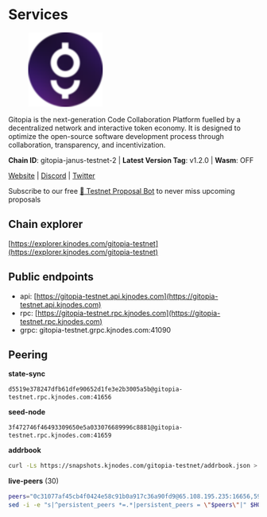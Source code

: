 # Services

<figure><img src="https://raw.githubusercontent.com/kj89/cosmos-images/main/logos/gitopia.png" width="150" alt=""><figcaption></figcaption></figure>

Gitopia is the next-generation Code Collaboration Platform fuelled by  a decentralized network and interactive token economy. It is designed  to optimize the open-source software development process through  collaboration, transparency, and incentivization.

**Chain ID**: gitopia-janus-testnet-2 | **Latest Version Tag**: v1.2.0 | **Wasm**: OFF

[Website](https://gitopia.com/) | [Discord](https://discord.gg/hFTXCGNYDZ) | [Twitter](https://twitter.com/gitopiaDAO)



Subscribe to our free [🤖 Testnet Proposal Bot](https://t.me/kjnodes_testnet_proposal_bot) to never miss upcoming proposals


## Chain explorer
[https://explorer.kjnodes.com/gitopia-testnet](https://explorer.kjnodes.com/gitopia-testnet)

## Public endpoints

* api: [https://gitopia-testnet.api.kjnodes.com](https://gitopia-testnet.api.kjnodes.com)
* rpc: [https://gitopia-testnet.rpc.kjnodes.com](https://gitopia-testnet.rpc.kjnodes.com)
* grpc: gitopia-testnet.grpc.kjnodes.com:41090

## Peering

**state-sync**

```text
d5519e378247dfb61dfe90652d1fe3e2b3005a5b@gitopia-testnet.rpc.kjnodes.com:41656
```

**seed-node**

```text
3f472746f46493309650e5a033076689996c8881@gitopia-testnet.rpc.kjnodes.com:41659
```

**addrbook**
```bash
curl -Ls https://snapshots.kjnodes.com/gitopia-testnet/addrbook.json > $HOME/.gitopia/config/addrbook.json
```

**live-peers** (30)
```bash
peers="0c31077af45cb4f0424e58c91b0a917c36a90fd9@65.108.195.235:16656,59a99a10a28baeda8535598acef9abb706ec5dbc@45.85.249.132:656,7e0acc9368640587d09fe0b2ef9cba3549b0ba44@65.108.9.164:20556,a8e74ebf033def6fbb28d1b846d7a6c275ad2ef1@65.109.65.163:20556,59cdd2944de1d9eccdbb013123f2dc8b6a5770f8@178.18.254.33:26656,bd7c6c83af99edf0ee5b857a99997fb9fc8f40a7@65.109.116.204:20556,5c2a752c9b1952dbed075c56c600c3a79b58c395@195.3.220.140:27036,0e9f303834a5d1f3be0babd5466725b3609ebc82@65.21.141.246:28656,399d4e19186577b04c23296c4f7ecc53e61080cb@34.143.189.236:26656,f13a4cb3ca18c1de6232e901c8feb209f0945954@65.109.65.248:26656,ed177ff3cf334df1a6c190438b0c7b5dd64b423a@45.151.122.140:656,46dbff2358dddd99acc26c2d2ee5f204ccc347c7@217.76.61.242:26656,1f0f03a1c845e810e5cfeb0d960639c637d049fe@154.26.131.130:36656,4cd60a4dd4211d38d948a86a614f1fd8d3d274eb@75.119.153.139:656,a6f4fd8efe8a575a15e25652ecebce3fa1ed62a0@213.239.217.52:35656,3b0956b482f89b361dd350f1c6b3743096897446@65.108.124.219:35656,cf97c77d4f28c3bd619efe10f4f9aa404f246853@161.97.154.51:26656,b745e0c6a1e0c7ec248ec274cfd038ed4bc4c2cf@65.21.134.202:26356,66f94651fb02f277c90c605a38df549d3c0a9269@75.119.151.217:26656,1cf3826ccd9a24caa549cbea061446716858133e@154.26.130.95:36656,38b327ce97c670014d52701e3a26eaa16fee1f7f@149.102.151.204:26656,98bdfc67810bf7ac8f5c45b2c677b4bf199eb42e@185.193.67.65:41656,1989ced6b71ce676a5ab4d0586d85e38fd41fbd2@136.243.88.91:7070,f0b8227e40f25eaec0e25b9e91ca199d2d9a1ecb@167.86.94.177:656,7d39b009b329fc1a36457e814378872e67aef5c8@84.46.252.93:26656,bc688b2be879ba5bfa34587e096a9c9a4df2e6d4@45.151.122.116:656,820024c34989e7605d9367847e1fc2d01ad763bd@65.109.92.235:30656,c84906b19dc7dc7bda94ab2167d4b0af64a28b49@45.151.122.191:656,d5519e378247dfb61dfe90652d1fe3e2b3005a5b@65.109.68.190:41656,4e0e57bcac8aa2bc3188d5b7845eeee61a61f3f0@194.163.170.165:26656"
sed -i -e "s|^persistent_peers *=.*|persistent_peers = \"$peers\"|" $HOME/.gitopia/config/config.toml
```
